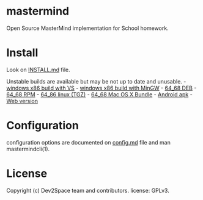 # mastermind

Open Source MasterMind implementation for School homework.

# Install

Look on [INSTALL.md](INSTALL.md) file.

Unstable builds are available but may be not up to date and unusable.
	- [windows x86 build with VS](http://lejenome.me/tests/MasterMind-msvc.exe)
	- [windows x86 build with MinGW](http://lejenome.me/tests/MasterMind-mingw.exe)
	- [64_68 DEB](http://lejenome.me/tests/MasterMind.deb)
	- [64_68 RPM](http://lejenome.me/tests/MasterMind.rpm)
	- [64_86 linux (TGZ)](http://lejenome.me/tests/MasterMind.tar.gz)
	- [64_68 Mac OS X Bundle](http://lejenome.me/tests/MasterMind.dmg)
	- [Android apk](http://lejenome.me/tests/MasterMind.apk)
	- [Web version](http://lejenome.me/tests/mastermindsdl.html)

# Configuration

configuration options are documented on [config.md](doc/config.md) file and
man mastermindcli(1).

# License

Copyright (c) Dev2Space team and contributors. license: GPLv3.
